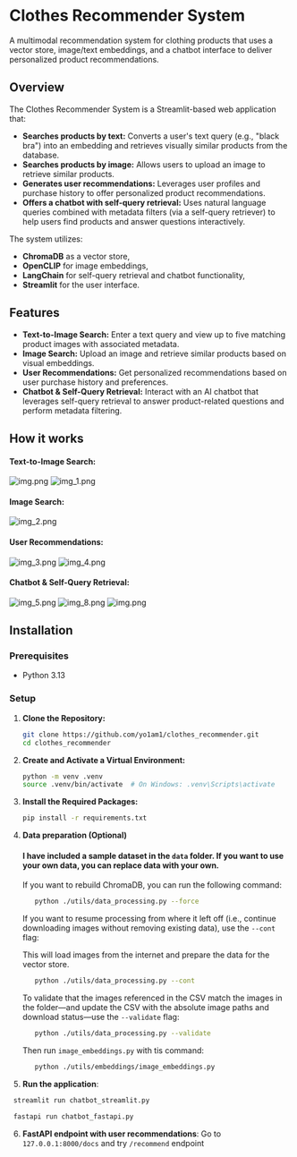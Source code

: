 # Clothes Recommender System

A multimodal recommendation system for clothing products that uses a vector store, image/text embeddings, and a chatbot interface to deliver personalized product recommendations.

## Overview

The Clothes Recommender System is a Streamlit-based web application that:
- **Searches products by text:** Converts a user's text query (e.g., "black bra") into an embedding and retrieves visually similar products from the database.
- **Searches products by image:** Allows users to upload an image to retrieve similar products.
- **Generates user recommendations:** Leverages user profiles and purchase history to offer personalized product recommendations.
- **Offers a chatbot with self-query retrieval:** Uses natural language queries combined with metadata filters (via a self-query retriever) to help users find products and answer questions interactively.

The system utilizes:
- **ChromaDB** as a vector store,
- **OpenCLIP** for image embeddings,
- **LangChain** for self-query retrieval and chatbot functionality,
- **Streamlit** for the user interface.

## Features

- **Text-to-Image Search:** Enter a text query and view up to five matching product images with associated metadata.
- **Image Search:** Upload an image and retrieve similar products based on visual embeddings.
- **User Recommendations:** Get personalized recommendations based on user purchase history and preferences.
- **Chatbot & Self-Query Retrieval:** Interact with an AI chatbot that leverages self-query retrieval to answer product-related questions and perform metadata filtering.

## How it works

#### **Text-to-Image Search:**
![img.png](data/images_readme/img.png)
![img_1.png](data/images_readme/img_1.png)
#### **Image Search:**
![img_2.png](data/images_readme/img_2.png)
#### **User Recommendations:**
![img_3.png](data/images_readme/img_3.png)
![img_4.png](data/images_readme/img_4.png)
#### **Chatbot & Self-Query Retrieval:**
![img_5.png](data/images_readme/img_5.png)
![img_8.png](data/images_readme/img_8.png)
![img.png](data/images_readme/img_6.png)
## Installation

### Prerequisites

- Python 3.13

### Setup

1. **Clone the Repository:**

   ```bash
   git clone https://github.com/yo1am1/clothes_recommender.git
   cd clothes_recommender
   ```
   
2. **Create and Activate a Virtual Environment:** 

    ```bash
    python -m venv .venv
    source .venv/bin/activate  # On Windows: .venv\Scripts\activate
    ```
   
3. **Install the Required Packages:**

    ```bash
    pip install -r requirements.txt
    ```

4. **Data preparation (Optional)**
   #### I have included a sample dataset in the `data` folder. If you want to use your own data, you can replace data with your own.
   If you want to rebuild ChromaDB, you can run the following command:
   ```bash
      python ./utils/data_processing.py --force
   ```
   If you want to resume processing from where it left off (i.e., continue downloading images without removing existing data), use the `--cont` flag:
    
   This will load images from the internet and prepare the data for the vector store.
   ```bash
      python ./utils/data_processing.py --cont
   ```
   To validate that the images referenced in the CSV match the images in the folder—and update the CSV with the absolute image paths and download status—use the `--validate` flag:
   ```bash
      python ./utils/data_processing.py --validate
   ```
   Then run `image_embeddings.py` with tis command:
      ```bash
         python ./utils/embeddings/image_embeddings.py
      ```

5.  **Run the application**:   
   ```bash
    streamlit run chatbot_streamlit.py
   ```
   ```bash
    fastapi run chatbot_fastapi.py
   ```
6. **FastAPI endpoint with user recommendations**:
Go to `127.0.0.1:8000/docs` and try `/recommend` endpoint
